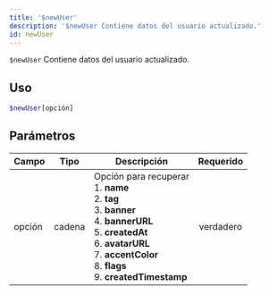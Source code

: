 ```yaml
---
title: '$newUser'
description: '$newUser Contiene datos del usuario actualizado.'
id: newUser
---
```


`$newUser` Contiene datos del usuario actualizado.

## Uso

```php
$newUser[opción]
```

## Parámetros

| Campo  | Tipo   | Descripción                                                                                                                                                                                                                                                                                | Requerido |
| ------ | ------ | ------------------------------------------------------------------------------------------------------------------------------------------------------------------------------------------------------------------------------------------------------------------------------------------ |:---------:|
| opción | cadena | Opción para recuperar <br /> 1. **name** <br /> 2. **tag** <br /> 3. **banner** <br /> 4. **bannerURL** <br /> 5. **createdAt** <br /> 6. **avatarURL** <br /> 7. **accentColor** <br /> 8. **flags** <br /> 9. **createdTimestamp** | verdadero |